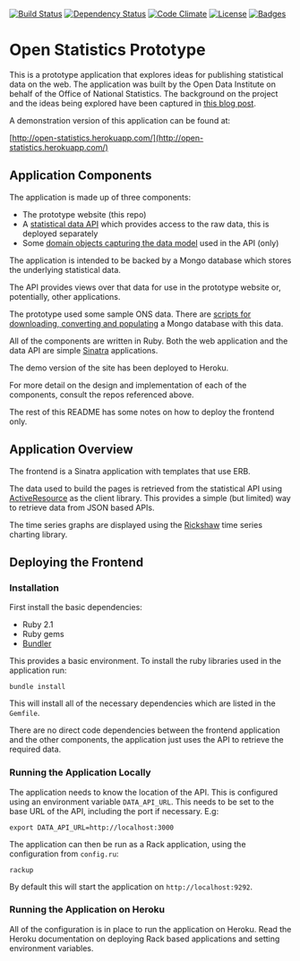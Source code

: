 [![Build Status](http://img.shields.io/travis/ONSdigital/prototype-frontend.svg)](https://travis-ci.org/ONSdigital/prototype-frontend)
[![Dependency Status](http://img.shields.io/gemnasium/ONSdigital/prototype-frontend.svg)](https://gemnasium.com/ONSdigital/prototype-frontend)
[![Code Climate](http://img.shields.io/codeclimate/github/ONSdigital/prototype-frontend.svg)](https://codeclimate.com/github/ONSdigital/prototype-frontend)
[![License](http://img.shields.io/:license-mit-blue.svg)](http://ONSdigital.mit-license.org)
[![Badges](http://img.shields.io/:badges-5/5-ff6799.svg)](https://github.com/pikesley/badger)

Open Statistics Prototype
=========================

This is a prototype application that explores ideas for publishing statistical data on the web. The application was built by the Open Data Institute on behalf of the Office of National Statistics. The background on the project and the ideas being explored have been captured in [this blog post](http://theodi.org/blog/publishing-open-statistical-data).

A demonstration version of this application can be found at:

[http://open-statistics.herokuapp.com/](http://open-statistics.herokuapp.com/)

## Application Components

The application is made up of three components:

* The prototype website (this repo)
* A [statistical data API](https://github.com/ONSdigital/ons-data-api) which provides access to the raw data, this is deployed separately
* Some [domain objects capturing the data model](https://github.com/ONSdigital/ons_data_models) used in the API (only)

The application is intended to be backed by a Mongo database which stores the underlying statistical data.

The API provides views over that data for use in the prototype website or, potentially, other applications.

The prototype used some sample ONS data. There are [scripts for downloading, converting and populating](https://github.com/ONSdigital/ons-poc-data) a Mongo database with this data.

All of the components are written in Ruby. Both the web application and the data API are simple [Sinatra](http://www.sinatrarb.com/) applications.

The demo version of the site has been deployed to Heroku.

For more detail on the design and implementation of each of the components, consult the repos referenced above.

The rest of this README has some notes on how to deploy the frontend only.

## Application Overview

The frontend is a Sinatra application with templates that use ERB. 

The data used to build the pages is retrieved from the statistical API using [ActiveResource](https://github.com/rails/activeresource) as the client library. This provides a simple (but limited) way to retrieve data from JSON based APIs.

The time series graphs are displayed using the [Rickshaw](http://code.shutterstock.com/rickshaw/) time series charting library.

## Deploying the Frontend

### Installation

First install the basic dependencies:

* Ruby 2.1
* Ruby gems
* [Bundler](http://bundler.io/)

This provides a basic environment. To install the ruby libraries used in the application run:

```
bundle install
```

This will install all of the necessary dependencies which are listed in the `Gemfile`. 

There are no direct code dependencies between the frontend application and the other components, the application just uses the API to retrieve the required data.

### Running the Application Locally

The application needs to know the location of the API. This is configured using an environment variable `DATA_API_URL`. This needs to be set to the base URL of the API, including the port if necessary. E.g:

```
export DATA_API_URL=http://localhost:3000
```

The application can then be run as a Rack application, using the configuration from `config.ru`:

```
rackup
```

By default this will start the application on `http://localhost:9292`.

### Running the Application on Heroku

All of the configuration is in place to run the application on Heroku. Read the Heroku documentation on deploying Rack based applications and setting environment variables.




